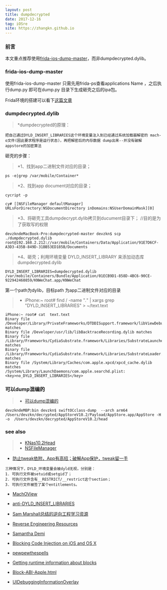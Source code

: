 ```yaml
---
layout: post
title: dumpdecrypted
date: 2017-12-16
tag: iOSre
site: https://zhangkn.github.io
---
```



### 前言

本文重点推荐使用[frida-ios-dump-master](https://github.com/zhangkn/frida-ios-dump)，而非dumpdecrypted.dylib。


### frida-ios-dump-master 

使用frida-ios-dump-master 只需先用frida-ps查看applications Name ，之后执行dump.py 即可在dump.py 目录下生成砸壳之后的ipa包。

Frida环境的搭建可以看下[这篇文章](https://zhangkn.github.io/2017/12/frida/#gsc.tab=0)

### dumpdecrypted.dylib 
>*dumpdecrypted的原理：

```
把自己通过DYLD_INSERT_LIBRARIES这个环境变量注入到已经通过系统加载器解密的 mach-o文件(因此要求程序是运行状态)，再把解密后的内存数据 dump出来--并没有破解 appstore的加密算法
```

砸壳的步骤：

>*1、找到app二进制文件对应的目录； 
```
ps -e|grep /var/mobile/Container*
```
>*2、找到app document对应的目录； 
```
cycript -p 
```
```
cy# [[NSFileManager defaultManager] URLsForDirectory:NSDocumentDirectory inDomains:NSUserDomainMask][0]
```
>*3、将砸壳工具dumpdecrypt.dylib拷贝到ducument目录下； //目的是为了获取写的权限 
```
devzkndeMacBook-Pro:dumpdecrypted-master devzkn$ scp ./dumpdecrypted.dylib root@192.168.2.212://var/mobile/Containers/Data/Application/91E7D6CF-A3D3-435B-849D-31BB53ED185B/Documents
```

>*4、砸壳；利用环境变量 DYLD_INSERT_LIBRARY 来添加动态库dumpdecrypted.dylib
```
DYLD_INSERT_LIBRARIES=dumpdecrypted.dylib /var/mobile/Containers/Bundle/Application/01ECB9D1-858D-4BC6-90CE-922942460859/KNWeChat.app/KNWeChat
```
第一个path为dylib，目标path 为app二进制文件对应的目录


>* iPhone:~ root# find / -name "*.*" | xargs grep "DYLD_INSERT_LIBRARIES" > ~/text.text
```
iPhone:~ root# cat  text.text
Binary file /Developer/Library/PrivateFrameworks/DTDDISupport.framework/libViewDebuggerSupport.dylib matches
Binary file /Developer/usr/lib/libBacktraceRecording.dylib matches
Binary file /Library/Frameworks/CydiaSubstrate.framework/Libraries/SubstrateLauncher.dylib matches
Binary file /Library/Frameworks/CydiaSubstrate.framework/Libraries/SubstrateLoader.dylib matches
Binary file /System/Library/Caches/com.apple.xpcd/xpcd_cache.dylib matches
/System/Library/LaunchDaemons/com.apple.searchd.plist:		<key>no_DYLD_INSERT_LIBRARIES</key>
```

### 可以dump混编的

>* [可以dump混编的](https://github.com/zhangkn/KNBin/blob/master/swiftOCclass-dump)
```
devzkndeMBP:bin devzkn$ swiftOCclass-dump  --arch arm64 /Users/devzkn/decrypted/AppStoreV10.2/Payload/AppStore.app/AppStore -H -o  /Users/devzkn/decrypted/AppStoreV10.2/head
```


### see also
>* [KNas10.2Head](https://github.com/zhangkn/KNas10.2Head/tree/master/as10.2/head)
>* [NSFileManager](http://iosre.com/t/ios-igrimace/448)
- [防止tweak依附，App有高招；破解App保护，tweak留一手](http://bbs.iosre.com/t/tweak-app-app-tweak/438)
```
三种情况下，DYLD_环境变量会被dyld无视，分别是：
1. 可执行文件被setuid或setgid了；
2. 可执行文件含有__RESTRICT/__restrict这个section；
3. 可执行文件被签了某个entitlements。
```
- [MachOView](https://github.com/gdbinit/MachOView)
- [anti-DYLD_INSERT_LIBRARIES](http://geohot.com/e7writeup.html)
- [Sam Marshall总结的逆向工程学习资源](http://bbs.iosre.com/t/sam-marshall/92)
- [Reverse Engineering Resources](https://pewpewthespells.com/re.html)
- [Samantha Demi](https://pewpewthespells.com/)
- [Blocking Code Injection on iOS and OS X](https://pewpewthespells.com/blog/blocking_code_injection_on_ios_and_os_x.html)
- [pewpewthespells](https://pewpewthespells.com/ramble.html)

- [Getting runtime information about blocks](https://github.com/zhangkn/CTObjectiveCRuntimeAdditions)
- [Block-ABI-Apple.html](http://clang.llvm.org/docs/Block-ABI-Apple.html)
- [UIDebuggingInformationOverlay](http://ryanipete.com/blog/ios/swift/objective-c/uidebugginginformationoverlay/)